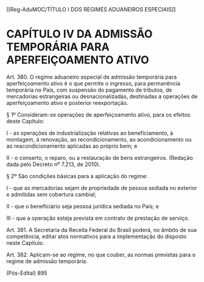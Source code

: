[[Reg-AduMOC/TÍTULO I DOS REGIMES ADUANEIROS ESPECIAIS]]

# CAPÍTULO IV DA ADMISSÃO TEMPORÁRIA PARA APERFEIÇOAMENTO ATIVO

Art. 380. O regime aduaneiro especial de admissão
temporária para aperfeiçoamento ativo é o que permite o
ingresso, para permanência temporária no País, com
suspensão do pagamento de tributos, de mercadorias
estrangeiras ou desnacionalizadas, destinadas a operações
de aperfeiçoamento ativo e posterior reexportação.

§ 1º Consideram-se operações de aperfeiçoamento ativo,
para os efeitos deste Capítulo:

I - as operações de industrialização relativas ao
beneficiamento, à montagem, à renovação, ao
recondicionamento, ao acondicionamento ou ao
reacondicionamento aplicadas ao próprio bem; e

II - o conserto, o reparo, ou a restauração de bens
estrangeiros. (Redação dada pelo Decreto nº 7.213, de
2010).

§ 2º São condições básicas para a aplicação do regime:

I - que as mercadorias sejam de propriedade de pessoa
sediada no exterior e admitidas sem cobertura cambial;

II - que o beneficiário seja pessoa jurídica sediada no País; e

III - que a operação esteja prevista em contrato de prestação
de serviço.

Art. 381. A Secretaria da Receita Federal do Brasil poderá, no
âmbito de sua competência, editar atos normativos para a
implementação do disposto neste Capítulo.

Art. 382. Aplicam-se ao regime, no que couber, as normas
previstas para o regime de admissão temporária.

(Pós-Edital)    895